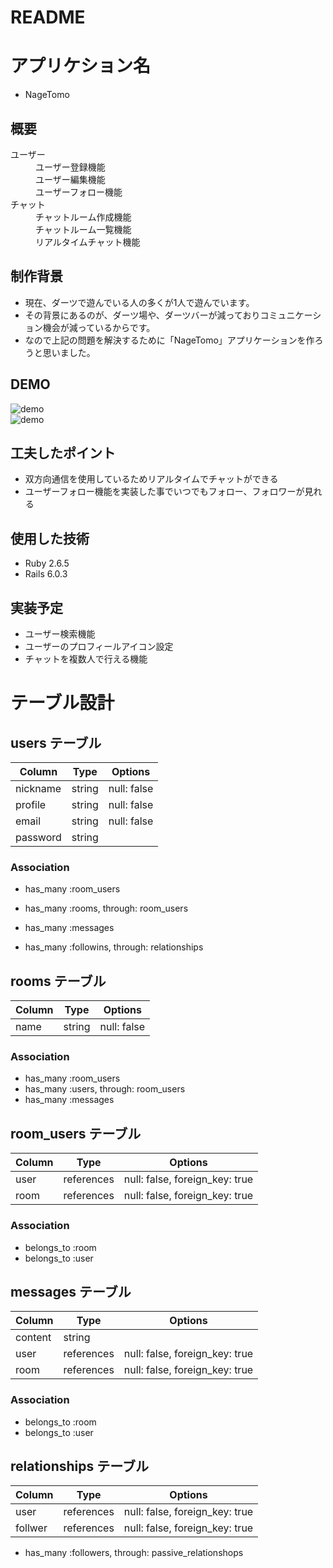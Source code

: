 # README

# アプリケション名  
- NageTomo

## 概要  
<dl>
  <dt>ユーザー</dt>
    <dd>ユーザー登録機能</dd>
    <dd>ユーザー編集機能</dd>
    <dd>ユーザーフォロー機能</dd>
  <dt>チャット</dt>
    <dd>チャットルーム作成機能</dd>
    <dd>チャットルーム一覧機能</dd>
    <dd>リアルタイムチャット機能</dd>
</dl>

## 制作背景  
- 現在、ダーツで遊んでいる人の多くが1人で遊んでいます。  
- その背景にあるのが、ダーツ場や、ダーツバーが減っておりコミュニケーション機会が減っているからです。  
- なので上記の問題を解決するために「NageTomo」アプリケーションを作ろうと思いました。　　

## DEMO
![demo](https://gyazo.com/165d8f01f546fdbe3fae4e840781e63e/row)  
![demo](https://gyazo.com/3698204381ae34a41a240ef355ff05c4/row)  

## 工夫したポイント  
- 双方向通信を使用しているためリアルタイムでチャットができる  
- ユーザーフォロー機能を実装した事でいつでもフォロー、フォロワーが見れる  

## 使用した技術  
- Ruby  2.6.5  
- Rails 6.0.3  

## 実装予定  
- ユーザー検索機能
- ユーザーのプロフィールアイコン設定
- チャットを複数人で行える機能  


# テーブル設計

## users テーブル

|    Column     | Type   | Options     |
| ------------- | ------ | ----------- |
| nickname      | string | null: false |
| profile       | string | null: false |
| email         | string | null: false |
| password      | string |             |


### Association

- has_many :room_users
- has_many :rooms, through: room_users
- has_many :messages

- has_many :followins, through: relationships


## rooms テーブル

| Column | Type   | Options     |
| ------ | ------ | ----------- |
| name   | string | null: false |

### Association

- has_many :room_users
- has_many :users, through: room_users
- has_many :messages

## room_users テーブル

| Column | Type       | Options                        |
| ------ | ---------- | ------------------------------ |
| user   | references | null: false, foreign_key: true |
| room   | references | null: false, foreign_key: true |

### Association

- belongs_to :room
- belongs_to :user

## messages テーブル

| Column  | Type       | Options                        |
| ------- | ---------- | ------------------------------ |
| content | string     |                                |
| user    | references | null: false, foreign_key: true |
| room    | references | null: false, foreign_key: true |

### Association

- belongs_to :room
- belongs_to :user

## relationships テーブル

| Column  | Type       | Options                        |
| ------- | ---------- | ------------------------------ |
| user    | references | null: false, foreign_key: true |
| follwer | references | null: false, foreign_key: true |

- has_many :followers, through: passive_relationshops
